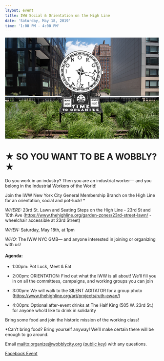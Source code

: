 ```yaml
---
layout: event
title: IWW Social & Orientation on the High Line
date: 'Saturday, May 18, 2019'
time: '1:00 PM - 4:00 PM'
---
```

![](/assets/uploads/silent_agitator.jpg)

# ★ SO YOU WANT TO BE A WOBBLY? ★

Do you work in an industry? Then you are an industrial worker— and you belong in the Industrial Workers of the World!

Join the IWW New York City General Membership Branch on the High Line for an orientation, social and pot-luck! *

*WHERE:* 23rd St. Lawn and Seating Steps on the High Line - 23rd St and 10th Ave
(<https://www.thehighline.org/garden-zones/23rd-street-lawn/> - wheelchair accessible at 23rd Street)

*WHEN:* Saturday, May 18th, at 1pm

*WHO:* The IWW NYC GMB— and anyone interested in joining or organizing with us!

#### Agenda:

- 1:00pm: Pot Luck, Meet & Eat

- 2:00pm: ORIENTATION: Find out what the IWW is all about! We’ll fill you in on all the committees, campaigns, and working groups you can join

- 3:00pm: We will walk to the SILENT AGITATOR for a group photo (<https://www.thehighline.org/art/projects/ruth-ewan/>)

- 4:00pm: Optional after-event drinks at The Half King (505 W. 23rd St.) for anyone who’d like to drink in solidarity

Bring some food and join the historic mission of the working class!

*Can’t bring food? Bring yourself anyway! We’ll make certain there will be enough to go around.

Email <mailto:organize@wobblycity.org> ([public key](/assets/keys/publickey.organize@wobblycity.org.asc)) with any questions.

[Facebook Event](https://www.facebook.com/events/553766461813265/)
